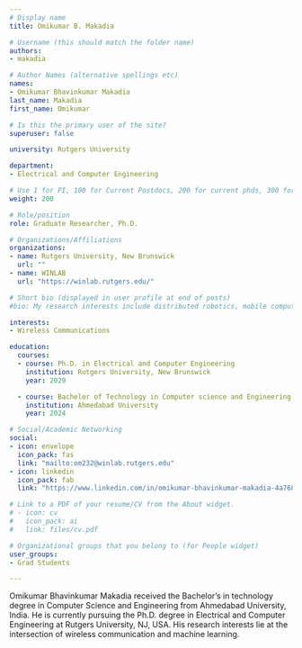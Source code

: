```yaml
---
# Display name
title: Omikumar B. Makadia

# Username (this should match the folder name)
authors:
- makadia

# Author Names (alternative spellings etc)
names:
- Omikumar Bhavinkumar Makadia
last_name: Makadia
first_name: Omikumar

# Is this the primary user of the site?
superuser: false

university: Rutgers University

department:
- Electrical and Computer Engineering

# Use 1 for PI, 100 for Current Postdocs, 200 for current phds, 300 for current masters, 400 for current undergrads, 800 for alum postdocs, 810 for alum phds, 820 for alum masters, and 810 for alum undergrads
weight: 200

# Role/position
role: Graduate Researcher, Ph.D.

# Organizations/Affiliations
organizations:
- name: Rutgers University, New Brunswick
  url: ""
- name: WINLAB
  url: "https://winlab.rutgers.edu/"

# Short bio (displayed in user profile at end of posts)
#bio: My research interests include distributed robotics, mobile computing and programmable matter.

interests:
- Wireless Communications

education:
  courses:
  - course: Ph.D. in Electrical and Computer Engineering
    institution: Rutgers University, New Brunswick
    year: 2029

  - course: Bachelor of Technology in Computer science and Engineering 
    institution: Ahmedabad University
    year: 2024

# Social/Academic Networking
social:
- icon: envelope
  icon_pack: fas
  link: "mailto:om232@winlab.rutgers.edu"
- icon: linkedin
  icon_pack: fab
  link: "https://www.linkedin.com/in/omikumar-bhavinkumar-makadia-4a7686242"

# Link to a PDF of your resume/CV from the About widget.
# - icon: cv
#   icon_pack: ai
#   link: files/cv.pdf

# Organizational groups that you belong to (for People widget)
user_groups:
- Grad Students

---
```


Omikumar Bhavinkumar Makadia received the Bachelor’s in technology degree in Computer Science and Engineering from Ahmedabad University, India. He is currently pursuing the Ph.D. degree in Electrical and Computer Engineering at Rutgers University, NJ, USA. His research interests lie at the intersection of wireless communication and machine learning. 




